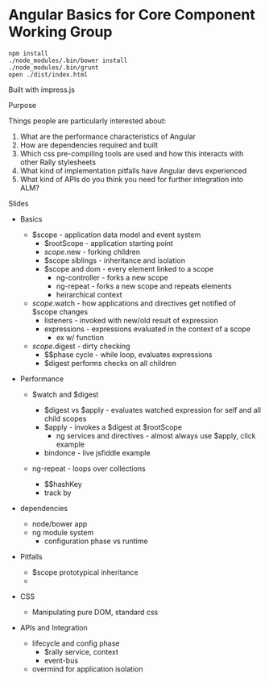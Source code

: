 Angular Basics for Core Component Working Group
===============================================
```
npm install
./node_modules/.bin/bower install
./node_modules/.bin/grunt
open ./dist/index.html
```

Built with impress.js

Purpose

Things people are particularly interested about:

1. What are the performance characteristics of Angular
2. How are dependencies required and built
3. Which css pre-compiling tools are used and how this interacts with other Rally stylesheets
4. What kind of implementation pitfalls have Angular devs experienced
5. What kind of APIs do you think you need for further integration into ALM?

Slides
* Basics
  * $scope - application data model and event system
    * $rootScope - application starting point
    * $scope.$new - forking children
    * $scope siblings - inheritance and isolation
    * $scope and dom - every element linked to a scope
      * ng-controller - forks a new scope
      * ng-repeat - forks a new scope and repeats elements
      * heirarchical context
  * $scope.$watch - how applications and directives get notified of $scope changes
    * listeners - invoked with new/old result of expression
    * expressions - expressions evaluated in the context of a scope
      * ex w/ function
  * $scope.$digest - dirty checking
    * $$phase cycle - while loop, evaluates expressions
    * $digest performs checks on all children

* Performance
  * $watch and $digest
    * $digest vs $apply - evaluates watched expression for self and all child scopes
    * $apply - invokes a $digest at $rootScope
      * ng services and directives - almost always use $apply, click example  
    * bindonce - live jsfiddle example
    
  * ng-repeat - loops over collections
    * $$hashKey
    * track by

* dependencies
  * node/bower app
  * ng module system
    * configuration phase vs runtime

* Pitfalls
  * $scope prototypical inheritance
  * 

* CSS
  * Manipulating pure DOM, standard css

* APIs and Integration
  * lifecycle and config phase
    * $rally service, context
    * event-bus
  * overmind for application isolation

